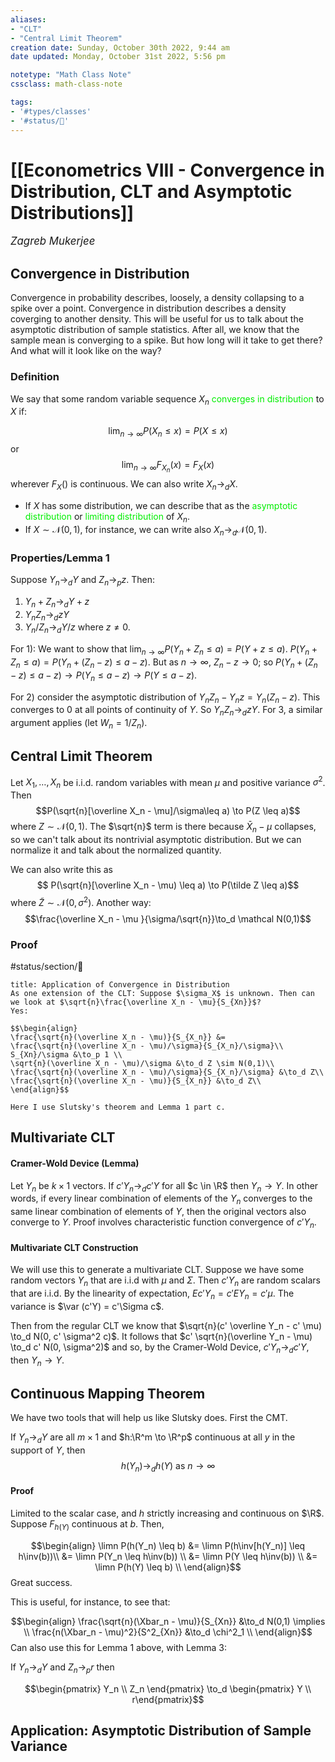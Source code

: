 ```yaml
---
aliases:
- "CLT"
- "Central Limit Theorem"
creation date: Sunday, October 30th 2022, 9:44 am
date updated: Monday, October 31st 2022, 5:56 pm

notetype: "Math Class Note"
cssclass: math-class-note

tags: 
- '#types/classes'
- '#status/🚧'
---
```


# [[Econometrics VIII - Convergence in Distribution, CLT and Asymptotic Distributions]]
<span style = "font-size:120%"><i >Zagreb Mukerjee </i></span>


## Convergence in Distribution

Convergence in probability describes, loosely, a density collapsing to a spike over a point. Convergence in distribution describes a density coverging to another density. This will be useful for us to talk about the asymptotic distribution of sample statistics. After all, we know that the sample mean is converging to a spike. But how long will it take to get there? And what will it look like on the way?

### Definition

We say that some random variable sequence $X_n$ <font color=gree>converges in distribution</font> to $X$ if: 

$$\lim_{n \to \infty} P(X_n \leq x) = P(X \leq x)$$
or 
$$ \lim_{n \to \infty} F_{X_n}(x) = F_{X}(x)$$
wherever $F_X()$ is continuous. We can also write $X_n \to_d X$. 
- If $X$ has some distribution, we can describe that as the <font color=gree>asymptotic distribution</font> or <font color=gree>limiting distribution</font> of $X_n$. 
- If $X \sim \mathcal N(0,1)$, for instance, we can write also $X_n \to_d \mathcal N(0, 1)$. 

### Properties/Lemma 1
Suppose $Y_n \to_d Y$ and $Z_n \to_p z$. Then:
1) $Y_n + Z_n \to_d Y + z$
2) $Y_nZ_n \to_d zY$
3) $Y_n/Z_n \to_d Y/z$ where $z \neq 0$. 

For 1): We want to show that $\lim_{n\to\infty} P(Y_n + Z_n \leq a) = P(Y + z \leq a)$. $P(Y_n + Z_n \leq a) = P(Y_n + (Z_n -z) \leq a -z )$. But as $n \to \infty$, $Z_n - z \to 0$; so $P(Y_n + (Z_n - z) \leq a-z) \to P(Y_n \leq a -z) \to P(Y \leq a -z)$. 

For 2) consider the asymptotic distribution of $Y_n Z_n - Y_n z = Y_n (Z_n - z)$. This converges to $0$ at all points of continuity of $Y$. So $Y_nZ_n \to_d zY$. For 3, a similar argument applies (let $W_n = 1/Z_n$). 


## Central Limit Theorem

Let $X_1, \ldots, X_n$ be i.i.d. random variables with mean $\mu$ and positive variance $\sigma^2$. Then 
$$P(\sqrt{n}[\overline X_n - \mu]/\sigma\leq a) \to P(Z \leq a)$$
where $Z \sim \mathcal N(0,1)$. The $\sqrt{n}$ term is there because $\bar X_n - \mu$ collapses, so we can't talk about its nontrivial asymptotic distribution. But we can normalize it and talk about the normalized quantity. 

We can also write this as 
$$ P(\sqrt{n}[\overline X_n - \mu) \leq a) \to P(\tilde Z \leq a)$$
where $\tilde Z \sim \mathcal N (0, \sigma^2)$.
Another way: 
$$\frac{\overline X_n - \mu
}{\sigma/\sqrt{n}}\to_d \mathcal N(0,1)$$
### Proof

#status/section/🚧 


``` ad-note
title: Application of Convergence in Distribution
As one extension of the CLT: Suppose $\sigma_X$ is unknown. Then can we look at $\sqrt{n}\frac{\overline X_n - \mu}{S_{Xn}}$?
Yes: 

$$\begin{align}
\frac{\sqrt{n}(\overline X_n - \mu)}{S_{X_n}} &= 
\frac{\sqrt{n}(\overline X_n - \mu)/\sigma}{S_{X_n}/\sigma}\\
S_{Xn}/\sigma &\to_p 1 \\
\sqrt{n}(\overline X_n - \mu)/\sigma &\to_d Z \sim N(0,1)\\
\frac{\sqrt{n}(\overline X_n - \mu)/\sigma}{S_{X_n}/\sigma} &\to_d Z\\
\frac{\sqrt{n}(\overline X_n - \mu)}{S_{X_n}} &\to_d Z\\
\end{align}$$

Here I use Slutsky's theorem and Lemma 1 part c. 
```

## Multivariate CLT

#### Cramer-Wold Device (Lemma)

Let $Y_n$ be $k \times 1$ vectors. If $c'Y_n \to_d c' Y$ for all $c \in \R$ then $Y_n \to Y$. In other words, if every linear combination of elements of the $Y_n$ converges to the same linear combination of elements of $Y$, then the original vectors also converge to $Y$. Proof involves characteristic function convergence of $c'Y_n$. 

#### Multivariate CLT Construction

We will use this to generate a multivariate CLT. Suppose we have some random vectors $Y_n$ that are i.i.d with $\mu$ and $\Sigma$. Then $c'Y_n$ are random scalars that are i.i.d. By the linearity of expectation, $Ec'Y_n = c'EY_n = c' \mu$. The variance is $\var (c'Y) = c'\Sigma c$. 

Then from the regular CLT we know that $\sqrt{n}(c' \overline Y_n - c' \mu) \to_d N(0, c' \sigma^2 c)$. 
It follows that $c' \sqrt{n}(\overline Y_n - \mu) \to_d c' N(0, \sigma^2)$ and so, by the Cramer-Wold Device, $c' Y_n \to_d c'Y$, then $Y_n \to Y$. 


## Continuous Mapping Theorem

We have two tools that will help us like Slutsky does. First the CMT.

If $Y_n \to_d Y$ are all $m \times 1$ and $h:\R^m \to \R^p$ continuous at all $y$ in the support of $Y$, then
$$ h(Y_n) \to_d h(Y) \text{ as } n \to \infty$$

#### Proof

Limited to the scalar case, and $h$ strictly increasing and continuous on $\R$. Suppose $F_{h(Y)}$ continuous at $b$. Then, 

$$\begin{align}
\limn P(h(Y_n) \leq b) &= \limn P(h\inv[h(Y_n)] \leq h\inv(b))\\
&= \limn P(Y_n \leq h\inv(b)) \\
&= \limn P(Y \leq h\inv(b)) \\
&= \limn P(h(Y) \leq b) \\
\end{align}$$
Great success.

This is useful, for instance, to see that: 

$$\begin{align}
\frac{\sqrt{n}(\Xbar_n - \mu)}{S_{Xn}} &\to_d N(0,1) \implies \\
\frac{n(\Xbar_n - \mu)^2}{S^2_{Xn}} &\to_d \chi^2_1 \\
\end{align}$$
Can also use this for Lemma 1 above, with Lemma 3:

If $Y_n \to_d Y$ and $Z_n \to_p r$ then 

$$\begin{pmatrix} Y_n \\ Z_n \end{pmatrix} \to_d \begin{pmatrix} Y \\ r\end{pmatrix}$$


## Application: Asymptotic Distribution of Sample Variance
